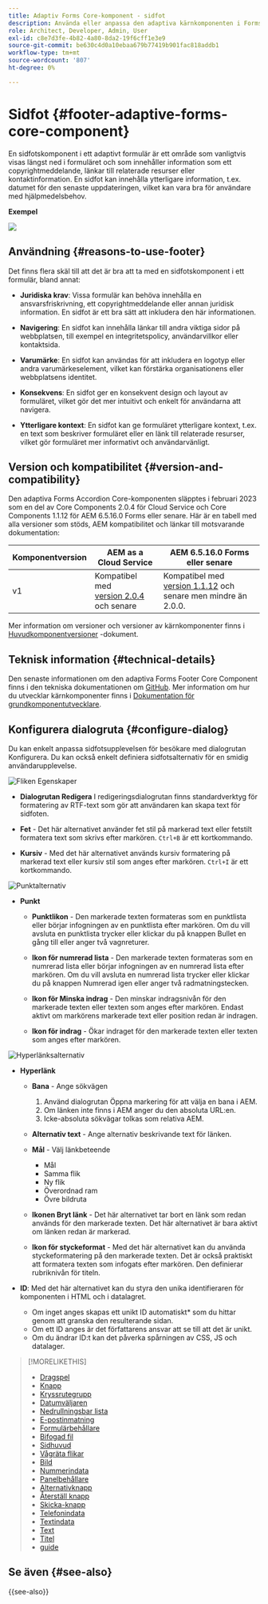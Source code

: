 ```yaml
---
title: Adaptiv Forms Core-komponent - sidfot
description: Använda eller anpassa den adaptiva kärnkomponenten i Forms Footer.
role: Architect, Developer, Admin, User
exl-id: c8e7d3fe-4b82-4a80-8da2-19f6cff1e3e9
source-git-commit: be630c4d0a10ebaa679b77419b901fac818addb1
workflow-type: tm+mt
source-wordcount: '807'
ht-degree: 0%

---
```


# Sidfot {#footer-adaptive-forms-core-component}

En sidfotskomponent i ett adaptivt formulär är ett område som vanligtvis visas längst ned i formuläret och som innehåller information som ett copyrightmeddelande, länkar till relaterade resurser eller kontaktinformation. En sidfot kan innehålla ytterligare information, t.ex. datumet för den senaste uppdateringen, vilket kan vara bra för användare med hjälpmedelsbehov.

**Exempel**

![](/help/adaptive-forms/assets/footer.png)

## Användning {#reasons-to-use-footer}

Det finns flera skäl till att det är bra att ta med en sidfotskomponent i ett formulär, bland annat:

* **Juridiska krav**: Vissa formulär kan behöva innehålla en ansvarsfriskrivning, ett copyrightmeddelande eller annan juridisk information. En sidfot är ett bra sätt att inkludera den här informationen.

* **Navigering**: En sidfot kan innehålla länkar till andra viktiga sidor på webbplatsen, till exempel en integritetspolicy, användarvillkor eller kontaktsida.

* **Varumärke**: En sidfot kan användas för att inkludera en logotyp eller andra varumärkeselement, vilket kan förstärka organisationens eller webbplatsens identitet.

* **Konsekvens**: En sidfot ger en konsekvent design och layout av formuläret, vilket gör det mer intuitivt och enkelt för användarna att navigera.

* **Ytterligare kontext**: En sidfot kan ge formuläret ytterligare kontext, t.ex. en text som beskriver formuläret eller en länk till relaterade resurser, vilket gör formuläret mer informativt och användarvänligt.

## Version och kompatibilitet {#version-and-compatibility}

Den adaptiva Forms Accordion Core-komponenten släpptes i februari 2023 som en del av Core Components 2.0.4 för Cloud Service och Core Components 1.1.12 för AEM 6.5.16.0 Forms eller senare. Här är en tabell med alla versioner som stöds, AEM kompatibilitet och länkar till motsvarande dokumentation:

| Komponentversion | AEM as a Cloud Service | AEM 6.5.16.0 Forms eller senare |
|---|---|---|
| v1 | Kompatibel med<br>[version 2.0.4](/help/adaptive-forms/version.md) och senare | Kompatibel med<br>[version 1.1.12](/help/adaptive-forms/version.md) och senare men mindre än 2.0.0. |

Mer information om versioner och versioner av kärnkomponenter finns i [Huvudkomponentversioner](/help/adaptive-forms/version.md) -dokument.

<!-- ## Sample Component Output {#sample-component-output}

To experience the Accordion Component as well as see examples of its configuration options as well as HTML and JSON output, visit the [Component Library](https://adobe.com/go/aem_cmp_library_accordion). -->

## Teknisk information {#technical-details}

Den senaste informationen om den adaptiva Forms Footer Core Component finns i den tekniska dokumentationen om [GitHub](https://github.com/adobe/aem-core-forms-components/tree/master/ui.af.apps/src/main/content/jcr_root/apps/core/fd/components/form/footer/v1/footer). Mer information om hur du utvecklar kärnkomponenter finns i [Dokumentation för grundkomponentutvecklare](/help/developing/overview.md).


## Konfigurera dialogruta {#configure-dialog}

Du kan enkelt anpassa sidfotsupplevelsen för besökare med dialogrutan Konfigurera. Du kan också enkelt definiera sidfotsalternativ för en smidig användarupplevelse.

![Fliken Egenskaper](/help/adaptive-forms/assets/footer_propertiestab.png)

* **Dialogrutan Redigera**
I redigeringsdialogrutan finns standardverktyg för formatering av RTF-text som gör att användaren kan skapa text för sidfoten.

* **Fet** - Det här alternativet använder fet stil på markerad text eller fetstilt formatera text som skrivs efter markören. `Ctrl+B` är ett kortkommando.

* **Kursiv** - Med det här alternativet används kursiv formatering på markerad text eller kursiv stil som anges efter markören. `Ctrl+I` är ett kortkommando.

![Punktalternativ](/help/adaptive-forms/assets/footer_bullet.png)


* **Punkt**

   * **Punktlikon** - Den markerade texten formateras som en punktlista eller börjar infogningen av en punktlista efter markören. Om du vill avsluta en punktlista trycker eller klickar du på knappen Bullet en gång till eller anger två vagnreturer.

   * **Ikon för numrerad lista** - Den markerade texten formateras som en numrerad lista eller börjar infogningen av en numrerad lista efter markören. Om du vill avsluta en numrerad lista trycker eller klickar du på knappen Numrerad igen eller anger två radmatningstecken.

   * **Ikon för Minska indrag** - Den minskar indragsnivån för den markerade texten eller texten som anges efter markören. Endast aktivt om markörens markerade text eller position redan är indragen.

   * **Ikon för indrag** - Ökar indraget för den markerade texten eller texten som anges efter markören.

![Hyperlänksalternativ](/help/adaptive-forms/assets/footer_link.png)

* **Hyperlänk**

   * **Bana** - Ange sökvägen
      1. Använd dialogrutan Öppna markering för att välja en bana i AEM.
      1. Om länken inte finns i AEM anger du den absoluta URL:en.
      1. Icke-absoluta sökvägar tolkas som relativa AEM.

   * **Alternativ text** - Ange alternativ beskrivande text för länken.

   * **Mål** - Välj länkbeteende
      * Mål
      * Samma flik
      * Ny flik
      * Överordnad ram
      * Övre bildruta

   * **Ikonen Bryt länk** - Det här alternativet tar bort en länk som redan används för den markerade texten. Det här alternativet är bara aktivt om länken redan är markerad.

   * **Ikon för styckeformat** - Med det här alternativet kan du använda styckeformatering på den markerade texten. Det är också praktiskt att formatera texten som infogats efter markören. Den definierar rubriknivån för titeln.

* **ID**: Med det här alternativet kan du styra den unika identifieraren för komponenten i HTML och i datalagret.

   * Om inget anges skapas ett unikt ID automatiskt* som du hittar genom att granska den resulterande sidan.
   * Om ett ID anges är det författarens ansvar att se till att det är unikt.
   * Om du ändrar ID:t kan det påverka spårningen av CSS, JS och datalager.

<!--

## Related article {#related-article}

* [Create a standalone Adaptive Form](https://experienceleague.adobe.com/docs/experience-manager-cloud-service/content/forms/adaptive-forms-authoring/authoring-adaptive-forms-core-components/create-an-adaptive-form-on-forms-cs/creating-adaptive-form-core-components.html)

-->


>[!MORELIKETHIS]
>
>* [Dragspel](/help/adaptive-forms/components/accordion.md)
>* [Knapp](/help/adaptive-forms/components/button.md)
>* [Kryssrutegrupp](/help/adaptive-forms/components/checkbox-group.md)
>* [Datumväljaren](/help/adaptive-forms/components/date-picker.md)
>* [Nedrullningsbar lista](/help/adaptive-forms/components/drop-down.md)
>* [E-postinmatning](/help/adaptive-forms/components/email-input.md)
>* [Formulärbehållare](/help/adaptive-forms/components/form-container.md)
>* [Bifogad fil](/help/adaptive-forms/components/file-attachment.md)
>* [Sidhuvud](/help/adaptive-forms/components/header.md)
>* [Vågräta flikar](/help/adaptive-forms/components/horizontal-tabs.md)
>* [Bild](/help/adaptive-forms/components/image.md)
>* [Nummerindata](/help/adaptive-forms/components/number-input.md)
>* [Panelbehållare](/help/adaptive-forms/components/panel-container.md)
>* [Alternativknapp](/help/adaptive-forms/components/radio-button.md)
>* [Återställ knapp](/help/adaptive-forms/components/reset-button.md)
>* [Skicka-knapp](/help/adaptive-forms/components/submit-button.md)
>* [Telefonindata](/help/adaptive-forms/components/telephone-input.md)
>* [Textindata](/help/adaptive-forms/components/text-input.md)
>* [Text](/help/adaptive-forms/components/text.md)
>* [Titel](/help/adaptive-forms/components/title.md)
>* [guide](/help/adaptive-forms/components/wizard.md)


## Se även {#see-also}

{{see-also}}